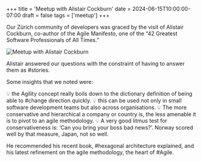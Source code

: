 +++
title = 'Meetup with Alistair Cockburn'
date = 2024-06-15T10:00:00-07:00
draft = false
tags = ['meetup']
+++

Our Zürich community of developers was graced by the visit of Alistair Cockburn, co-author of the Agile Manifesto, one of the “42 Greatest Software Professionals of All Times.”

<!--more-->

![Meetup with Alistair Cockburn](../media/meetup-with-alistair-cockburn.webp)

Alistair answered our questions with the constraint of having to answer them as #stories.

Some insights that we noted were:

💡 the Agility concept really boils down to the dictionary definition of being able to #change direction quickly.
💡 this can be used not only in small software development teams but also across organisations.
💡 The more conservative and hierarchical a company or country is, the less amenable it is to pivot to an agile methodology.
💡 A very good litmus test for conservativeness is: ‘Can you bring your boss bad news?’. Norway scored well by that measure, Japan, not so well.

He recommended his recent book, #hexagonal architecture explained, and his latest refinement on the agile methodology, the heart of #Agile.
